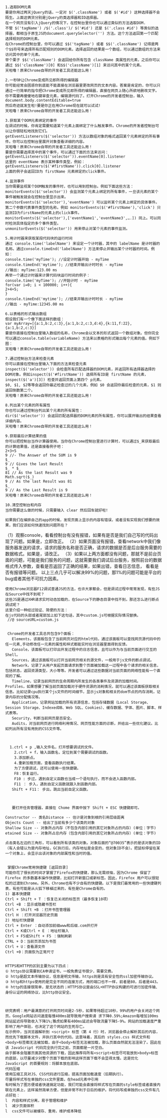 	1.选取DOM元素
	要是你用过两天jQuery的话，一定对 $('.className') 或者 $('#id') 这种选择器不会陌生。上面这俩货分别是jQuery的类选择器和ID选择器。
	在一个网页没有引入jQuery的情况下，在控制台里你也可以通过类似的方法选取DOM.
	不管 $('tagName') /$('.class')/ $('#id') 还是 $('.class #id') 等类似的选择器，都相当于原生JS的document.querySelector('') 方法。这个方法返回第一个匹配选择规则的DOM元素。
	在Chrome的控制台里，你可以通过 $$('tagName') 或者 $$('.className') 记得是两个$$符号来选择所有匹配规则的DOM元素。选择返回的结果是一个数组，可以通过数组的方法来访问其中的单个元素。
	举个栗子 $$('className') 会返回给你所有包含 className 类属性的元素，之后你可以通过 $$('className')[0] 和$$('className')[1] 来访问其中的某个元素。
	天啦噜！原来Chrome自带的开发者工具还能这么用！
	
	2.一秒钟让Chrome变成所见即所得的编辑器
	你可能经常会困惑你到底能不能直接在浏览器里更改网页的文本内容。答案是肯定的，你可以只通过一行简单的指令把Chrome变成所见即所得的编辑器，直接在网页上随心所欲地删改文字。
	你不需要再傻傻地右键审查元素，编辑源代码了。打开Chrome的开发者控制台，输入
	document.body.contentEditable=true
	然后奇迹就发生啦!要是你正在用Chrome现在就可以试试!
	天啦噜！原来Chrome自带的开发者工具还能这么用！
	
	3.获取某个DOM元素绑定的事件
	在调试的时候，你肯定需要知道某个元素上面绑定了什么触发事件。Chrome的开发者控制台可以让你很轻松地找到它们。
	getEventListeners($('selector')) 方法以数组对象的格式返回某个元素绑定的所有事件。你可以在控制台里展开对象查看详细的内容。
	天啦噜！原来Chrome自带的开发者工具还能这么用！
	要是你需要选择其中的某个事件，可以通过下面的方法来访问：
	getEventListeners($('selector')).eventName[0].listener
	这里的 eventName 表示某种事件类型，例如：
	getEventListeners($('#firstName')).click[0].listener
	上面的例子会返回ID为 firstName 元素绑定的click事件。
	
	4.监测事件
	当你需要监视某个DOM触发的事件时，也可以用到控制台。例如下面这些方法：
	monitorEvents($('selector')) 会监测某个元素上绑定的所有事件，一旦该元素的某个事件被触发就会在控制台里显示出来。
	monitorEvents($('selector'),'eventName') 可以监听某个元素上绑定的具体事件。第二个参数代表事件类型的名称。例如 monitorEvents($('#firstName'),'click') 只监测ID为firstName的元素上的click事件。
	monitorEvents($('selector'),['eventName1','eventName3',….]) 同上。可以同时检测具体指定的多个事件类型。
	unmonitorEvents($('selector')) 用来停止对某个元素的事件监测。
	
	5.用计时器来获取某段代码块的运行时间
	通过 console.time('labelName') 来设定一个计时器，其中的 labelName 是计时器的名称。通过console.timeEnd('labelName') 方法来停止并输出某个计时器的时间。例如：
	console.time('myTime'); //设定计时器开始 - myTime
	console.timeEnd('mytime'); //结束并输出计时时长 - myTime
	//输出: myTime:123.00 ms
	再举一个通过计时器来计算代码块运行时间的例子：
	console.time('myTime'); //开始计时 - myTime
	for(var i=0; i < 100000; i++){
	2+4+5;
	}
	console.timeEnd('mytime'); //结束并输出计时时长 - myTime
	//输出 - myTime:12345.00 ms
	
	6.以表格的形式输出数组
	假设我们有一个像下面这样的数组：
	var myArray=[{a:1,b:2,c:3},{a:1,b:2,c:3,d:4},{k:11,f:22},{a:1,b:2,c:3}]
	要是你直接在控制台里输入数组的名称，Chrome会以文本的形式返回一个数组对象。但你完全可以通过console.table(variableName) 方法来以表格的形式输出每个元素的值。例如下图：
	天啦噜！原来Chrome自带的开发者工具还能这么用！
	
	7.通过控制台方法来检查元素
	你可以直接在控制台里输入下面的方法来检查元素
	inspect($('selector')) 会检查所有匹配选择器的DOM元素，并返回所有选择器选择的DOM对象。例如inspect($('#firstName')) 选择所有ID是 firstName 的元素，inspect($('a')[3]) 检查并返回页面上第四个 p元素。
	$0, $1, $2等等会返回你最近检查过的几个元素，例如 $0 会返回你最后检查的元素，$1 则返回倒数第二个。
	天啦噜！原来Chrome自带的开发者工具还能这么用！
	
	8.列出某个元素的所有属性
	你也可以通过控制台列出某个元素的所有属性：
	dir($('selector')) 会返回匹配选择器的DOM元素的所有属性，你可以展开输出的结果查看详细内容。
	天啦噜！原来Chrome自带的开发者工具还能这么用！
	
	9.获取最后计算结果的值
	你可以把控制台当作计算器使用。当你在Chrome控制台里进行计算时，可以通过$_来获取最后的计算结果值，还是直接看例子吧：
	2+3+5
	9 //- The Answer of the SUM is 9
	$_
	9 // Gives the last Result
	$_ * $_
	81 // As the last Result was 9
	Math.sqrt($_)
	9 // As the last Result was 81
	$_
	9 // As the Last Result is 9
	天啦噜！原来Chrome自带的开发者工具还能这么用！
	
	10.清空控制台和内存
	当你需要这么做的时候，只需要输入 clear 然后回车就好啦!
	
	如果我们在编排自己的app的时候，发现页面上显示的内容有错误，或者没有实现我们想要的效果，我们应该如何快速找到问题所在？
   （1）观察console，看看控制台有没有报错，如果有是否是我们自己写的代码出现了问题。如果是，立即改正。
   （2）如果页面没有报错，查看network中我们像服务器发送的请求，请求的服务名称是否正确，请求的数据是否是后台服务需要的数据格式。如果是，请改正。 （3）如果以上两方面都没有问题，那就不是前台页面的问题，可能是我们服务的问题，这就需要我们调试后台服务，按照前台的数据格式传入参数，查看是否返回了正确的结果，如果出错，查看日志信息， 看看是否有报错等问题。
	以上三点几乎可以解决99%的问题，那1%的问题可能是平台的bug或者其他不可抗力因素。
    
	
	使用Chrome浏览器F12调试普通JS的方法，也许大家都会，但是调试过程中常常发现，有些JS在Source中找不到呢？
    这些JS是通过XHR请求实时动态加载的，在Source下的静态目录中找不到，那还怎么进行断点调试呢？
    这里介绍一种经过验证、简便的方法：
    在js代码的头部或者尾部加上如下这句话，其中custom.js可根据实际情况替换。
     //@ sourceURL=custom.js
	
	
	 Chrome的开发者工具总共包含9个面板：
       Elements，该面板包含了当前网页对应的html代码，通过该面板可以查找网页源代码中的任一元素,手动修改任一元素的属性和样式都能实时在浏览器里面得到反馈。
       Console，该面板可以打印出开发过程中的日志信息，且可以作为与当前页面进行交互的Shell。
       Sources，通过该面板可以打开当前网页相关的源文件，一般用于js文件的断点调试。
       Network，记录了从用户发起页面请求到整个页面被加载这一过程中各个请求的相关信息，包括状态，返回资源类型，大小等等。开发者可以通过这些数据对当前页面的网络性能有一个直观的了解。
       Timeline，记录当前网页的生命周期内所发生的各类事件及资源的加载时间。 Profiles，如果想要了解当前页面加载对于硬件资源的消耗情况，就可以通过该面板获取相关信息。比如记录cpu执行某个js文件的时间细节，显示js对象和相关的dom节点的内存消耗，记录内存的分配情况等。
       Application，记录网站加载的所有资源信息，包括存储数据（Local Storage、Session Storage、IndexedDB、Web SQL、Cookies）、缓存数据、字体、图片、脚本、样式表等。
       Security，判断当前网页是否安全。
       Audits，对当前网页进行网络利用情况、网页性能方面的诊断，并给出一些优化建议。比如列出所有没有用到的CSS文件等。
	
	
	
	  1.ctrl + p ,输入文件名，打开想要调试的文件。
        2.ctrl + f，输入函数名，定位到某个需要调试的函数。
        3.添加断点。
        4.重新加载页面，查看函数执行结果。
        为了方便调试，还可以使用一些快捷键。
        F8：恢复运行。
        F10 : 步过，遇到自定义函数也当成一个语句执行，而不会进入函数内部。
        F11 ： 步入，遇到自定义函数就跟入到函数内部。
       Shift + F11： 步出，跳出当前自定义函数。
	   
	   
	   
	   要打开任务管理器，直接在 Chome 界面中按下 Shift + ESC 快捷键即可。
	
	Constructor -- 类名Distance -- 估计是对象到根的引用层级距离 
    Objects Count -- 给出了当前有多少个该类的对象 
    Shallow Size -- 对象所占内存（不包含内部引用的其它对象所占的内存）(单位：字节) 
    etained Size -- 对象所占总内存（包含内部引用的其它对象所占的内存）(单位：字节) 

	点击类名左边的三角形，可以看到所有该类的对象。对象后面的“@70035”表示的是该对象的ID（有人会错认为是内存地址，GC执行后，内存地址是会变的，但对象ID不会）。把鼠标停留在某一个对象上，会显示出该对象的内部属性和当时的值。 
	
	
	 掌握Chrome常用快捷键 [返回目录]
	可能你花了很长的时间才掌握了Firefox的快捷键，那么无需烦恼，因为Chrome 保留了 Firefox 的多数基本操作快捷键，比如打开新窗口或新标签。因此，Firefox 用户可以很轻松的过渡到Chrome。另外，Chrome也有不少自有的快捷键。以下是我们最常用的一些快捷键列表，有些可能是从火狐下移植过来的，有些是Chrome自有的。
	1) 基本快捷键
	Ctrl + Shift + T ：恢复已关闭的标签页（最多恢复10项）
	Ctrl +B ：显示或隐藏书签栏
	Ctrl + Shift +B ：打开书签管理器
	Ctrl H ：打开浏览器历史页面
	2) 地址栏快捷键
	Ctrl + Enter ：自动添加前缀www和后缀.com并打开
	Ctrl + K或Ctrl + E ：地址栏输入
	Ctrl + F5或Shift + F5 ：强制刷新
	CTRL + D：当前页添加为书签
	Ctrl + U：查看源文件
	Ctrl +0：页面恢为正常尺寸
		
	
	HTTPS和HTTP的区别主要为以下四点：
	① https协议需要到CA申请证书，一般免费证书很少，需要交费。
	② http是超文本传输协议，信息是明文传输，https则是具有安全性的ssl加密传输协议。
	③ http和https使用的是完全不同的连接方式，用的端口也不一样，前者是80，后者是443。
	④ http的连接很简单，是无状态的；HTTPS协议是由SSL+HTTP协议构建的可进行加密传输、身份认证的网络协议，比http协议安全。
	
	
	
	研究表明：用户最满意的打开网页时间是2-5秒，如果等待超过10秒，99%的用户会关闭这个网页。Google网站访问速度每慢400ms就导致用户搜索请 求下降0.59%;Amazon每增加100ms网站延迟将导致收入下降1%;雅虎如果有400ms延迟会导致流量下降5-9%。网站的加载速度严重影响了用户体验，也决定了这个网站的生死存亡。
	在示例中，当浏览器解析到 <script> 标签（第 4 行）时，浏览器会停止解析其后的内容，而优先下载脚本文件，并执行其中的代码，这意味着，其后的 styles.css 样式文件和<body>标签都无法被加载，由于<body>标签无法被加载，那么页面自然就无法渲染了。因此在该 JavaScript 代码完全执行完之前，页面都是一片空白。
	由于脚本会阻塞页面其他资源的下载，因此推荐将所有<script>标签尽可能放到<body>标签的底部，以尽量减少对整个页面下载的影响这样页面下载不会显得太慢。这是优化 JavaScript 的首要规则：将脚本放在底部。
	代码压缩
    使用压缩工具对JS、CSS代码进行压缩，提高页面加载速度（后期执行）。
	尽量将样式写在单独的css文件里面，在head元素中引用
	有时候为了图方便或者快速搞定功能，我们可能会直接将样式写在页面的style标签或者直接内联在元素上，这样虽然简单方便，但是非常不利于日后的维护。将代码写成单独的css文件有几点好处：
	l  内容和样式分离，易于管理和维护
	l  减少页面体积
	l  css文件可以被缓存、重用，维护成本降低
	
	
	
	
	
	
	
	
	
	
	
	
	
	
	
	
	
	
	
	
	
	
	
	
	
	
	
	
	
	
	
	
	
	
	
	
	
	
	
	
	
	
	
	
	
	
	
	
	
	
	
	
	
	
	
	
	
	
	
	
	
	
	
	
	
	
	
	
	
	
	
	
	
	
	
	
	
	
	
	
	
